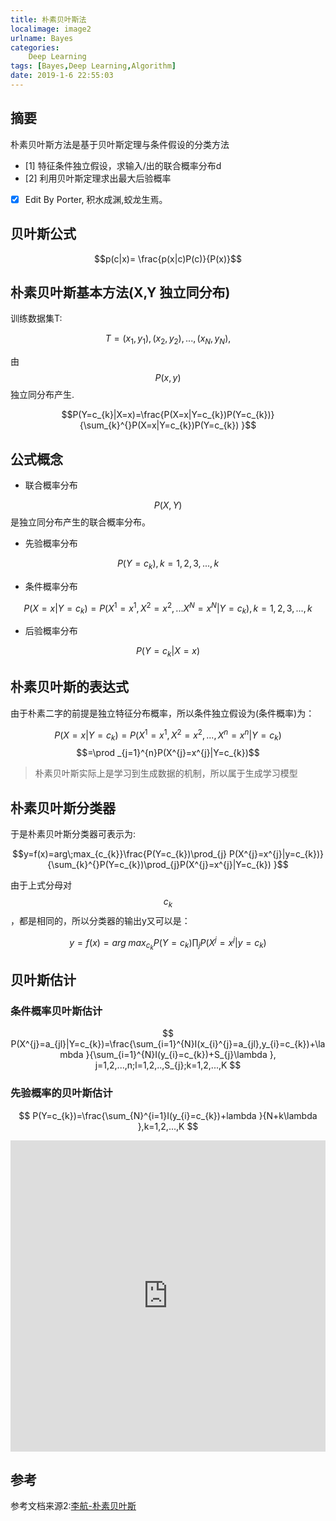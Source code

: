 ```yaml
---
title: 朴素贝叶斯法
localimage: image2
urlname: Bayes
categories:      
    Deep Learning    
tags: [Bayes,Deep Learning,Algorithm]
date: 2019-1-6 22:55:03
---
```


## 摘要

朴素贝叶斯方法是基于贝叶斯定理与条件假设的分类方法

- [1] 特征条件独立假设，求输入/出的联合概率分布d
- [2] 利用贝叶斯定理求出最大后验概率

- [x] Edit By Porter, 积水成渊,蛟龙生焉。

<!-- more -->

## 贝叶斯公式

$$p(c|x)= \frac{p(x|c)P(c)}{P(x)}$$

## 朴素贝叶斯基本方法(X,Y 独立同分布)

训练数据集T:

$$T={(x_{1},y_{1}),(x_{2},y_{2}),...,(x_{N},y_{N}),} $$

由$$P(x,y)$$独立同分布产生.

$$P(Y=c_{k}|X=x)=\frac{P(X=x|Y=c_{k})P(Y=c_{k})}{\sum_{k}^{}P(X=x|Y=c_{k})P(Y=c_{k}) }$$

## 公式概念

- 联合概率分布 

$$P(X,Y)$$ 是独立同分布产生的联合概率分布。

- 先验概率分布 

$$P(Y=c_{k}),k=1,2,3,...,k$$

- 条件概率分布 

$$P(X=x|Y=c_{k}) = P(X^{1}=x^{1},X^{2}=x^{2},...X^{N}=x^{N}|Y=c_{k}) , k=1,2,3,...,k$$

- 后验概率分布

$$P(Y=c_{k}|X=x)$$

## 朴素贝叶斯的表达式

由于朴素二字的前提是独立特征分布概率，所以条件独立假设为(条件概率)为：

$$P(X=x|Y=c_{k})=P(X^{1}=x^{1},X^{2}=x^{2},...,X^{n}=x^{n}|Y=c_{k})$$
$$=\prod _{j=1}^{n}P(X^{j}=x^{j}|Y=c_{k})$$

> 朴素贝叶斯实际上是学习到生成数据的机制，所以属于生成学习模型

## 朴素贝叶斯分类器

于是朴素贝叶斯分类器可表示为:

$$y=f(x)=arg\;max_{c_{k}}\frac{P(Y=c_{k})\prod_{j} P(X^{j}=x^{j}|y=c_{k})}{\sum_{k}^{}P(Y=c_{k})\prod_{j}P(X^{j}=x^{j}|Y=c_{k}) }$$

由于上式分母对$$c_{k}$$，都是相同的，所以分类器的输出y又可以是：

$$y=f(x)=arg\;max_{c_{k}}P(Y=c_{k})\prod_{j} P(X^{j}=x^{j}|y=c_{k})$$

## 贝叶斯估计

### 条件概率贝叶斯估计

$$
P(X^{j}=a_{jl}|Y=c_{k})=\frac{\sum_{i=1}^{N}I(x_{i}^{j}=a_{jl},y_{i}=c_{k})+\lambda }{\sum_{i=1}^{N}I(y_{i}=c_{k})+S_{j}\lambda }, j=1,2,...,n;l=1,2,..,S_{j};k=1,2,...,K
$$

### 先验概率的贝叶斯估计

$$
P(Y=c_{k})=\frac{\sum_{N}^{i=1}I(y_{i}=c_{k})+lambda }{N+k\lambda },k=1,2,...,K
$$

<div>
<iframe height=498 width=100%  src="https://www.bilibili.com/video/av7719936" scrolling="no" border="0" frameborder="no" framespacing="0" allowfullscreen="true"> </iframe>
</div>

## 参考

参考文档来源2:[李航-朴素贝叶斯]()
